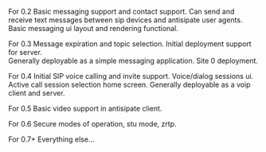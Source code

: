 For 0.2
	Basic messaging support and contact support.  Can send and receive text 
    messages between sip devices and antisipate user agents.  Basic messaging 
    ui layout and rendering functional.  

For 0.3
	Message expiration and topic selection. Initial deployment support for server.  
	Generally deployable as a simple messaging application.  Site 0 deployment.

For 0.4
	Initial SIP voice calling and invite support.  Voice/dialog sessions ui.
    Active call session selection home screen.  Generally deployable as a voip
    client and server.
 
For 0.5
	Basic video support in antisipate client.

For 0.6
	Secure modes of operation, stu mode, zrtp.

For 0.7+
	Everything else...
